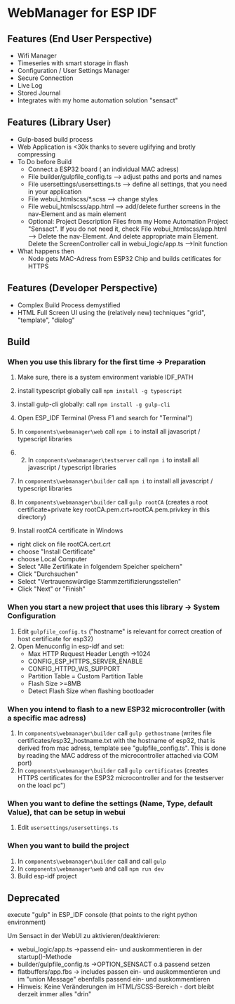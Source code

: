 # WebManager for ESP IDF

## Features (End User Perspective)
* Wifi Manager
* Timeseries with smart storage in flash
* Configuration / User Settings Manager
* Secure Connection
* Live Log
* Stored Journal
* Integrates with my home automation solution "sensact"

## Features (Library User)

* Gulp-based build process
* Web Application is <30k thanks to severe uglifying and brotly compressing
* To Do before Build
  * Connect a ESP32 board ( an individual MAC adress)
  * File builder/gulpfile_config.ts --> adjust paths and ports and names
  * File usersettings/usersettings.ts --> define all settings, that you need in your application
  * File webui_htmlscss/*.scss --> change styles
  * File webui_htmlscss/app.html --> add/delete further screens in the nav-Element and as main element
  * Optional: Project Description Files from my Home Automation Project "Sensact". If you do not need it, check File webui_htmlscss/app.html --> Delete the nav-Element. And delete appropriate main Element. Delete the ScreenController call in webui_logic/app.ts -->Init function
* What happens then
  * Node gets MAC-Adress from ESP32 Chip and builds cetificates for HTTPS

## Features (Developer Perspective)
* Complex Build Process demystified
* HTML Full Screen UI using the (relatively new) techniques "grid", "template", "dialog"

## Build

### When you use this library for the first time -> Preparation 
1. Make sure, there is a system environment variable IDF_PATH
1. install typescript globally call `npm install -g typescript`
2. install gulp-cli globally: call `npm install -g gulp-cli`
3. Open ESP_IDF Terminal (Press F1 and search for "Terminal")
4. In `components\webmanager\web` call `npm i` to install all javascript / typescript libraries
5. 2. In `components\webmanager\testserver` call `npm i` to install all javascript / typescript libraries
6. In `components\webmanager\builder` call `npm i` to install all javascript / typescript libraries

7. In `components\webmanager\builder` call `gulp rootCA` (creates a root certificate+private key rootCA.pem.crt+rootCA.pem.privkey in this directory)
8. Install rootCA certificate in Windows
  - right click on file rootCA.cert.crt
  - choose "Install Certificate"
  - choose Local Computer
  - Select "Alle Zertifikate in folgendem Speicher speichern"
  - Click "Durchsuchen"
  - Select "Vertrauenswürdige Stammzertifizierungsstellen"
  - Click "Next" or "Finish"
### When you start a new project that uses this library -> System Configuration
1. Edit `gulpfile_config.ts` ("hostname" is relevant for correct creation of host certificate for esp32)
2. Open Menuconfig in esp-idf and set:
     * Max HTTP Request Header Length ->1024
     * CONFIG_ESP_HTTPS_SERVER_ENABLE
     * CONFIG_HTTPD_WS_SUPPORT
     * Partition Table = Custom Partition Table
     * Flash Size >=8MB
     * Detect Flash Size when flashing bootloader

### When you intend to flash to a new ESP32 microcontroller (with a specific mac adress)
1. In `components\webmanager\builder` call `gulp gethostname` (writes file certificates/esp32_hostname.txt with the hostname of esp32, that is derived from mac adress, template see "gulpfile_config.ts". This is done by reading the MAC address of the microcontroller attached via COM port)
2. In `components\webmanager\builder` call `gulp certificates` (creates HTTPS certificates for the ESP32 microcontroller and for the testserver on the loacl pc")
### When you want to define the settings (Name, Type, default Value), that can be setup in webui
1. Edit `usersettings/usersettings.ts`
### When you want to build the project
1. In `components\webmanager\builder` call and call `gulp`
2. In `components\webmanager\web` and call `npm run dev`
3. Build esp-idf project

## Deprecated
execute "gulp" in ESP_IDF console (that points to the right python environment)

Um Sensact in der WebUI zu aktivieren/deaktivieren:
- webui_logic/app.ts ->passend ein- und auskommentieren in der startup()-Methode
- builder/gulpfile_config.ts ->OPTION_SENSACT o.ä passend setzen
- flatbuffers/app.fbs -> includes passen ein- und auskommentieren und im "union Message" ebenfalls passend ein- und auskommentieren
- Hinweis: Keine Veränderungen im HTML/SCSS-Bereich - dort bleibt derzeit immer alles "drin"

